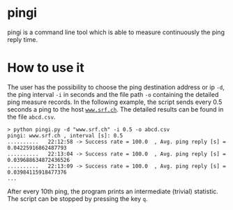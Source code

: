 # pingi
pingi is a command line tool which is able to measure continuously the ping reply time.

# How to use it

The user has the possibility to choose the ping destination address or ip <code>-d</code>, the ping 
interval <code>-i</code> in seconds and the file path <code>-o</code> containing the detailed ping 
measure records. In the following example, the script sends every 0.5 seconds a ping to the host <code>www.srf.ch</code>. 
The detailed results can be found in the file <code>abcd.csv</code>.

```
> python pingi.py -d "www.srf.ch" -i 0.5 -o abcd.csv
pingi: www.srf.ch , interval [s]: 0.5
..........   22:12:58 -> Success rate = 100.0  , Avg. ping reply [s] = 0.04225916862487793
..........   22:13:04 -> Success rate = 100.0  , Avg. ping reply [s] = 0.039688634872436526
..........   22:13:09 -> Success rate = 100.0  , Avg. ping reply [s] = 0.03984115918477376
...
```
After every 10th ping, the program prints an intermediate (trivial) statistic.
The script can be stopped by pressing the key <code>q</code>.
